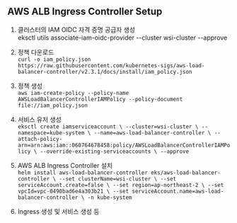 ## AWS ALB Ingress Controller Setup

1. 클러스터의 IAM OIDC 자격 증명 공급자 생성  
eksctl utils associate-iam-oidc-provider --cluster wsi-cluster --approve

2. 정책 다운로드  
`curl -o iam_policy.json https://raw.githubusercontent.com/kubernetes-sigs/aws-load-balancer-controller/v2.3.1/docs/install/iam_policy.json`

3. 정책 생성  
`aws iam-create-policy --policy-name AWSLoadBalancerControllerIAMPolicy --policy-document file://iam_policy.json`

4. 서비스 유저 생성  
`eksctl create iamserviceaccount \
  --cluster=wsi-cluster \
  --namespace=kube-system \
  --name=aws-load-balancer-controller \
  --attach-policy-arn=arn:aws:iam::060764678458:policy/AWSLoadBalancerControllerIAMPolicy \
  --override-existing-serviceaccounts \
  --approve`

5. AWS ALB Ingress Controller 설치  
  `helm install aws-load-balancer-controller eks/aws-load-balancer-controller \
    --set clusterName=wsi-cluster \
    --set serviceAccount.create=false \
    --set region=ap-northeast-2 \
    --set vpcId=vpc-0490bad6e4a303b21 \
    --set serviceAccount.name=aws-load-balancer-controller \
    -n kube-system`

6. Ingress 생성 및 서비스 생성 등  